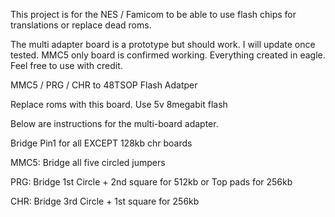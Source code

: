 This project is for the NES / Famicom to be able to use flash chips for translations or replace dead roms. 

The multi adapter board is a prototype but should work. I will update once tested. MMC5 only board is confirmed working. Everything created in eagle. Feel free to use with credit.

MMC5 / PRG / CHR to 48TSOP Flash Adatper

Replace roms with this board. Use 5v 8megabit flash

Below are instructions for the multi-board adapter. 

Bridge Pin1 for all EXCEPT 128kb chr boards

MMC5: Bridge all five circled jumpers

PRG: Bridge 1st Circle + 2nd square for 512kb or Top pads for 256kb

CHR: Bridge 3rd Circle + 1st square for 256kb
